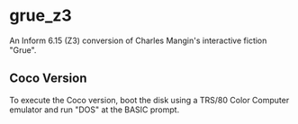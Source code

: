 # grue_z3
An Inform 6.15 (Z3) conversion of Charles Mangin's interactive fiction "Grue".

## Coco Version ##
To execute the Coco version, boot the disk using a TRS/80 Color Computer emulator and run "DOS" at the BASIC prompt.
